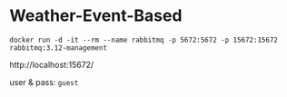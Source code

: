 # Weather-Event-Based

```
docker run -d -it --rm --name rabbitmq -p 5672:5672 -p 15672:15672 rabbitmq:3.12-management
```

http://localhost:15672/

user & pass: `guest`

